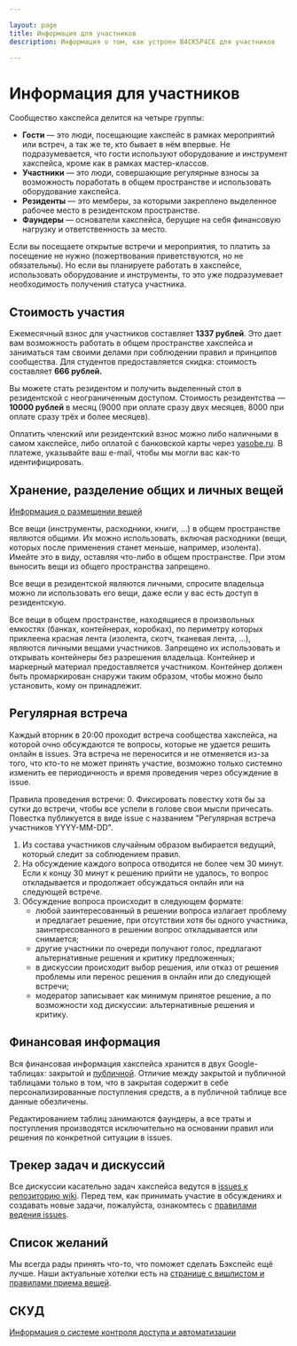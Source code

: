 ```yaml
---

layout: page
title: Информация для участников
description: Информация о том, как устроен B4CKSP4CE для участников

---
```

# Информация для участников
Сообщество хакспейса делится на четыре группы:
 - **Гости** — это люди, посещающие хакспейс в рамках мероприятий или встреч, а так же те, кто бывает в нём впервые. Не подразумевается, что гости используют оборудование и инструмент хакспейса, кроме как в рамках мастер-классов.
 - **Участники** — это люди, совершающие регулярные взносы за возможность поработать в общем пространстве и использовать оборудование хакспейса.
 - **Резиденты** — это мемберы, за которыми закреплено выделенное рабочее место в резидентском пространстве.
 - **Фаундеры** — основатели хакспейса, берущие на себя финансовую нагрузку и ответственность за место.

Если вы посещаете открытые встречи и мероприятия, то платить за посещение не нужно (пожертвования приветствуются, но не обязательны). Но если вы планируете работать в хакспейсе, использовать оборудование и инструменты, то это уже подразумевает необходимость получения статуса участника.

## Стоимость участия
Ежемесячный взнос для участников составляет **1337 рублей**. Это дает вам возможность работать в общем пространстве хакспейса и заниматься там своими делами при соблюдении правил и принципов сообщества. 
Для студентов предоставляется скидка: стоимость составляет **666 рублей.**

Вы можете стать резидентом и получить выделенный стол в резидентской с неограниченным доступом. Cтоимость резидентства — **10000 рублей** в месяц (9000 при оплате сразу двух месяцев, 8000 при оплате сразу трёх и более месяцев).

Оплатить членский или резидентский взнос можно либо наличными в самом хакспейсе, либо оплатой с банковской карты через [yasobe.ru](https://yasobe.ru/na/b4cksp4ce). В платеже, указывайте ваш e-mail, чтобы мы могли вас как-то идентифицировать.

## Хранение, разделение общих и личных вещей

[Информация о размещении вещей](/stuff-map)

Все вещи (инструменты, расходники, книги, ...) в общем пространстве являются общими. Их можно использовать, включая расходники (вещи, которых после применения станет меньше, например, изолента). Имейте это в виду, оставляя что-либо в общем пространстве. При этом выносить вещи из общего пространства запрещено.

Все вещи в резидентской являются личными, спросите владельца можно ли использовать его вещи, даже если у вас есть доступ в резидентскую.

Все вещи в общем пространстве, находящиеся в произвольных емкостях (банках, контейнерах, коробках), по периметру которых приклеена красная лента (изолента, скотч, тканевая лента, ...), являются личными вещами участников. Запрещено их использовать и открывать контейнеры без разрешения владельца. Контейнер и маркерный материал предоставляется участником. Контейнер должен быть промаркирован снаружи таким образом, чтобы можно было установить, кому он принадлежит.

## Регулярная встреча
Каждый вторник в 20:00 проходит встреча сообщества хакспейса, на которой очно обсуждаются те вопросы, которые не удается решить онлайн в issues. Эта встреча не переносится и не отменяется из-за того, что кто-то не может принять участие, возможно только системно изменить ее периодичность и время проведения через обсуждение в issue.

Правила проведения встречи:
0. Фиксировать повестку хотя бы за сутки до встречи, чтобы все успели в голове свои мысли причесать. Повестка публикуется в виде issue с названием "Регулярная встреча участников YYYY-MM-DD".
1. Из состава участников случайным образом выбирается ведущий, который следит за соблюдением правил.
2. На обсуждение каждого вопроса отводится не более чем 30 минут. Если к концу 30 минут к решению прийти не удалось, то вопрос откладывается и продолжает обсуждаться онлайн или на следующей встрече.
3. Обсуждение вопроса происходит в следующем формате:
    - любой заинтересованный в решении вопроса излагает проблему и предлагает решение, при отсутствии хотя бы одного участника, заинтересованного в решении вопрос откладывается или снимается;
    - другие участники по очереди получают голос, предлагают альтернативные решения и критику предложенных;
    - в дискуссии происходит выбор решения, или отказ от решения проблемы или перенос решения в онлайн или до следующей встречи;
    - модератор записывает как минимум принятое решение, а по возможности ход дискуссии: альтернативные решения и критику.

## Финансовая информация
Вся финансовая информация хакспейса хранится в двух Google-таблицах: закрытой и [публичной](https://drive.google.com/open?id=1axxo8_JOMkHQfMpo-TbR6vLCXhowdyu8iZRUjZ59F04). Отличие между закрытой и публичной таблицами только в том, что в закрытая содержит в себе персонализированные поступления средств, а в публичной таблице все данные обезличены.

Редактированием таблиц занимаются фаундеры, а все траты и поступления производятся исключительно на основании правил или решения по конкретной ситуации в issues. 

## Трекер задач и дискуссий
Все дискуссии касательно задач хакспейса ведутся в [issues к репозиторию wiki](https://github.com/b4ck5p4c3/0x08.in/issues). Перед тем, как принимать участие в обсуждениях и создавать новые задачи, пожалуйста, ознакомтесь с [правилами ведения issues](/issue-rules.html).

## Список желаний
Мы всегда рады принять что-то, что поможет сделать Бэкспейс ещё лучше. Наши актуальные хотелки есть на [странице с вишлистом и правилами приема вещей](/needs.html).

## СКУД

[Информация о системе контроля доступа и автоматизации](/asc)
